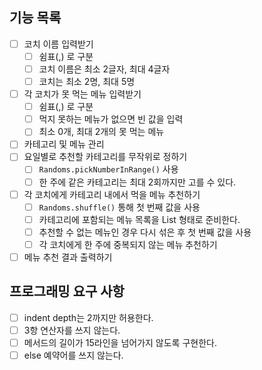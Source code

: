 ## 기능 목록

- [ ] 코치 이름 입력받기
  - [ ] 쉼표(,) 로 구분 
  - [ ] 코치 이름은 최소 2글자, 최대 4글자
  - [ ] 코치는 최소 2명, 최대 5명
- [ ] 각 코치가 못 먹는 메뉴 입력받기
  - [ ] 쉼표(,) 로 구분
  - [ ] 먹지 못하는 메뉴가 없으면 빈 값을 입력
  - [ ] 최소 0개, 최대 2개의 못 먹는 메뉴
- [ ] 카테고리 및 메뉴 관리
- [ ] 요일별로 추천할 카테고리를 무작위로 정하기
  - [ ] `Randoms.pickNumberInRange()` 사용 
  - [ ] 한 주에 같은 카테고리는 최대 2회까지만 고를 수 있다.
- [ ] 각 코치에게 카테고리 내에서 먹을 메뉴 추천하기
  - [ ] `Randoms.shuffle()` 통해 첫 번째 값을 사용 
  - [ ] 카테고리에 포함되는 메뉴 목록을 List<String> 형태로 준비한다.
  - [ ] 추천할 수 없는 메뉴인 경우 다시 섞은 후 첫 번째 값을 사용
  - [ ] 각 코치에게 한 주에 중복되지 않는 메뉴 추천하기
- [ ] 메뉴 추천 결과 출력하기

## 프로그래밍 요구 사항
- [ ] indent depth는 2까지만 허용한다.
- [ ] 3항 연산자를 쓰지 않는다.
- [ ] 메서드의 길이가 15라인을 넘어가지 않도록 구현한다.
- [ ] else 예약어를 쓰지 않는다.